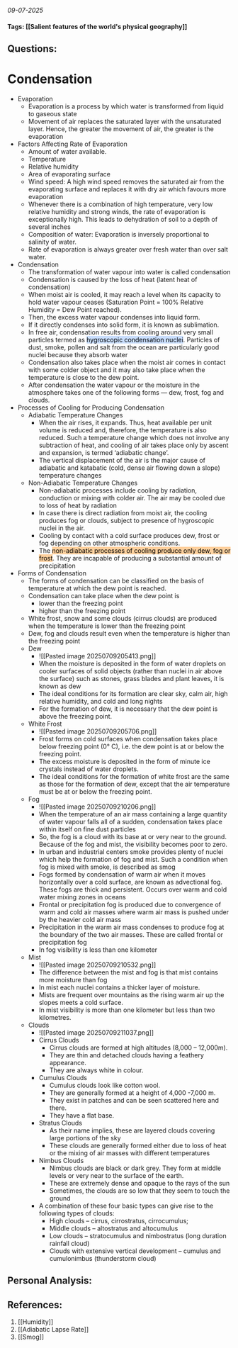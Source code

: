 *09-07-2025*
#### Tags: [[Salient features of the world's physical geography]]


## Questions:



# Condensation

- Evaporation
	- Evaporation is a process by which water is transformed from liquid to gaseous state
	- Movement of air replaces the saturated layer with the unsaturated layer. Hence, the greater the movement of air, the greater is the evaporation
- Factors Affecting Rate of Evaporation
	- Amount of water available.
	- Temperature
	- Relative humidity
	- Area of evaporating surface
	- Wind speed: A high wind speed removes the saturated air from the evaporating surface and replaces it with dry air which favours more evaporation
	- Whenever there is a combination of high temperature, very low relative humidity and strong winds, the rate of evaporation is exceptionally high. This leads to dehydration of soil to a depth of several inches
	- Composition of water: Evaporation is inversely proportional to salinity of water.
	- Rate of evaporation is always greater over fresh water than over salt water.
- Condensation
	- The transformation of water vapour into water is called condensation
	- Condensation is caused by the loss of heat (latent heat of condensation)
	- When moist air is cooled, it may reach a level when its capacity to hold water vapour ceases (Saturation Point = 100% Relative Humidity = Dew Point reached). 
	- Then, the excess water vapour condenses into liquid form. 
	- If it directly condenses into solid form, it is known as sublimation.
	- In free air, condensation results from cooling around very small particles termed as <mark style="background: #ADCCFFA6;">hygroscopic condensation nuclei</mark>. Particles of dust, smoke, pollen and salt from the ocean are particularly good nuclei because they absorb water
	- Condensation also takes place when the moist air comes in contact with some colder object and it may also take place when the temperature is close to the dew point.
	- After condensation the water vapour or the moisture in the atmosphere takes one of the following forms — dew, frost, fog and clouds.
- Processes of Cooling for Producing Condensation
	- Adiabatic Temperature Changes
		- When the air rises, it expands. Thus, heat available per unit volume is reduced and, therefore, the temperature is also reduced. Such a temperature change which does not involve any subtraction of heat, and cooling of air takes place only by ascent and expansion, is termed ‘adiabatic change’.
		- The vertical displacement of the air is the major cause of adiabatic and katabatic (cold, dense air flowing down a slope) temperature changes
	- Non-Adiabatic Temperature Changes
		- Non-adiabatic processes include cooling by radiation, conduction or mixing with colder air. The air may be cooled due to loss of heat by radiation
		- In case there is direct radiation from moist air, the cooling produces fog or clouds, subject to presence of hygroscopic nuclei in the air.
		- Cooling by contact with a cold surface produces dew, frost or fog depending on other atmospheric conditions.
		- The <mark style="background: #FFB86CA6;">non-adiabatic processes of cooling produce only dew, fog or frost</mark>. They are incapable of producing a substantial amount of precipitation
- Forms of Condensation
	- The forms of condensation can be classified on the basis of temperature at which the dew point is reached.
	- Condensation can take place when the dew point is
		- lower than the freezing point
		- higher than the freezing point
	- White frost, snow and some clouds (cirrus clouds) are produced when the temperature is lower than the freezing point
	- Dew, fog and clouds result even when the temperature is higher than the freezing point
	- Dew
		- ![[Pasted image 20250709205413.png]]
		- When the moisture is deposited in the form of water droplets on cooler surfaces of solid objects (rather than nuclei in air above the surface) such as stones, grass blades and plant leaves, it is known as dew
		- The ideal conditions for its formation are clear sky, calm air, high relative humidity, and cold and long nights
		- For the formation of dew, it is necessary that the dew point is above the freezing point.
	- White Frost
		- ![[Pasted image 20250709205706.png]]
		- Frost forms on cold surfaces when condensation takes place below freezing point (0° C), i.e. the dew point is at or below the freezing point.
		- The excess moisture is deposited in the form of minute ice crystals instead of water droplets.
		- The ideal conditions for the formation of white frost are the same as those for the formation of dew, except that the air temperature must be at or below the freezing point.
	- Fog
		- ![[Pasted image 20250709210206.png]]
		- When the temperature of an air mass containing a large quantity of water vapour falls all of a sudden, condensation takes place within itself on fine dust particles
		- So, the fog is a cloud with its base at or very near to the ground. Because of the fog and mist, the visibility becomes poor to zero.
		- In urban and industrial centers smoke provides plenty of nuclei which help the formation of fog and mist. Such a condition when fog is mixed with smoke, is described as smog
		- Fogs formed by condensation of warm air when it moves horizontally over a cold surface, are known as advectional fog. These fogs are thick and persistent. Occurs over warm and cold water mixing zones in oceans
		- Frontal or precipitation fog is produced due to convergence of warm and cold air masses where warm air mass is pushed under by the heavier cold air mass
		- Precipitation in the warm air mass condenses to produce fog at the boundary of the two air masses. These are called frontal or precipitation fog
		- In fog visibility is less than one kilometer
	- Mist
		- ![[Pasted image 20250709210532.png]]
		- The difference between the mist and fog is that mist contains more moisture than fog
		- In mist each nuclei contains a thicker layer of moisture.
		- Mists are frequent over mountains as the rising warm air up the slopes meets a cold surface.
		- In mist visibility is more than one kilometer but less than two kilometres.
	- Clouds
		- ![[Pasted image 20250709211037.png]]
		- Cirrus Clouds
			- Cirrus clouds are formed at high altitudes (8,000 – 12,000m). 
			- They are thin and detached clouds having a feathery appearance. 
			- They are always white in colour.
		- Cumulus Clouds
			- Cumulus clouds look like cotton wool. 
			- They are generally formed at a height of 4,000 -7,000 m. 
			- They exist in patches and can be seen scattered here and there. 
			- They have a flat base.
		- Stratus Clouds
			- As their name implies, these are layered clouds covering large portions of the sky
			- These clouds are generally formed either due to loss of heat or the mixing of air masses with different temperatures
		- Nimbus Clouds
			- Nimbus clouds are black or dark grey. They form at middle levels or very near to the surface of the earth.
			- These are extremely dense and opaque to the rays of the sun
			- Sometimes, the clouds are so low that they seem to touch the ground
		- A combination of these four basic types can give rise to the following types of clouds:
			- High clouds – cirrus, cirrostratus, cirrocumulus;
			- Middle clouds – altostratus and altocumulus
			- Low clouds – stratocumulus and nimbostratus (long duration rainfall cloud)
			- Clouds with extensive vertical development – cumulus and cumulonimbus (thunderstorm cloud)




## Personal Analysis:


## References:

1. [[Humidity]]
2. [[Adiabatic Lapse Rate]]
3. [[Smog]]